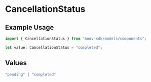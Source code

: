 # CancellationStatus

## Example Usage

```typescript
import { CancellationStatus } from "moov-sdk/models/components";

let value: CancellationStatus = "completed";
```

## Values

```typescript
"pending" | "completed"
```